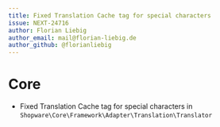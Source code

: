 ```yaml
---
title: Fixed Translation Cache tag for special characters
issue: NEXT-24716
author: Florian Liebig
author_email: mail@florian-liebig.de
author_github: @florianliebig
---
```

# Core
* Fixed Translation Cache tag for special characters in `Shopware\Core\Framework\Adapter\Translation\Translator`
